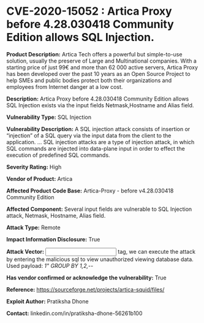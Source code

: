 # CVE-2020-15052 : Artica Proxy before 4.28.030418 Community Edition allows SQL Injection.

**Product Description:** Artica Tech offers a powerful but simple-to-use solution, usually the preserve of Large and Multinational companies. With a starting price of just 99€ and more than 62 000 active servers, Artica Proxy has been developed over the past 10 years as an Open Source Project to help SMEs and public bodies protect both their organizations and employees from Internet danger at a low cost.

**Description:** Artica Proxy before 4.28.030418 Community Edition allows SQL Injection exists via the input fields Netmask,Hostname and Alias field.

**Vulnerability Type:** SQL Injection

**Vulnerability Description:** A SQL injection attack consists of insertion or “injection” of a SQL query via the input data from the client to the application. ... SQL injection attacks are a type of injection attack, in which SQL commands are injected into data-plane input in order to effect the execution of predefined SQL commands.

**Severity Rating:** High

**Vendor of Product:** Artica

**Affected Product Code Base:** Artica-Proxy - before v4.28.030418 Community Edition

**Affected Component:** Several input fields are vulnerable to SQL Injection attack, Netmask, Hostname, Alias field.  

**Attack Type:** Remote

**Impact Information Disclosure:** True

**Attack Vector:** <input> tag, we can execute the attack by entering the malicious sql to view unauthorized viewing database data.
			   Used payload: _1" GROUP BY 1,2,--_
			   
**Has vendor confirmed or acknowledge the vulnerability:** True

**Reference:** https://sourceforge.net/projects/artica-squid/files/

**Exploit Author:** Pratiksha Dhone

**Contact:** linkedin.com/in/pratiksha-dhone-56261b100


